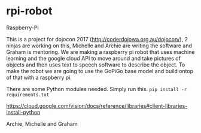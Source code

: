 # rpi-robot
Raspberry-Pi

This is a project for dojocon 2017 (http://coderdojowa.org.au/dojocon/), 2 ninjas are working on this, Michelle and Archie are writing the software and Graham is mentoring. We are making a raspberry pi robot that uses machine learning and the google cloud API to move around and take pictures of objects and then uses text to speech software to describe the object. To make the robot we are going to use the GoPiGo base model and build ontop of that with a raspberry pi.

There are some Python modules needed. Simply run this. `pip install -r requirements.txt`

https://cloud.google.com/vision/docs/reference/libraries#client-libraries-install-python

Archie, Michelle and Graham
